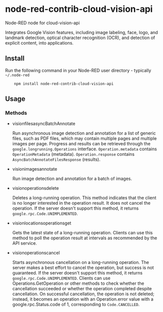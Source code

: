 node-red-contrib-cloud-vision-api
=====================

Node-RED node for cloud-vision-api

Integrates Google Vision features, including image labeling, face, logo, and landmark detection, optical character recognition (OCR), and detection of explicit content, into applications.

Install
-------

Run the following command in your Node-RED user directory - typically `~/.node-red`

        npm install node-red-contrib-cloud-vision-api

Usage
-----

### Methods

- visionfilesasyncBatchAnnotate

    Run asynchronous image detection and annotation for a list of generic
files, such as PDF files, which may contain multiple pages and multiple
images per page. Progress and results can be retrieved through the
`google.longrunning.Operations` interface.
`Operation.metadata` contains `OperationMetadata` (metadata).
`Operation.response` contains `AsyncBatchAnnotateFilesResponse` (results).

- visionimagesannotate

    Run image detection and annotation for a batch of images.

- visionoperationsdelete

    Deletes a long-running operation. This method indicates that the client is
no longer interested in the operation result. It does not cancel the
operation. If the server doesn't support this method, it returns
`google.rpc.Code.UNIMPLEMENTED`.

- visionlocationsoperationsget

    Gets the latest state of a long-running operation.  Clients can use this
method to poll the operation result at intervals as recommended by the API
service.

- visionoperationscancel

    Starts asynchronous cancellation on a long-running operation.  The server
makes a best effort to cancel the operation, but success is not
guaranteed.  If the server doesn't support this method, it returns
`google.rpc.Code.UNIMPLEMENTED`.  Clients can use
Operations.GetOperation or
other methods to check whether the cancellation succeeded or whether the
operation completed despite cancellation. On successful cancellation,
the operation is not deleted; instead, it becomes an operation with
an Operation.error value with a google.rpc.Status.code of 1,
corresponding to `Code.CANCELLED`.



